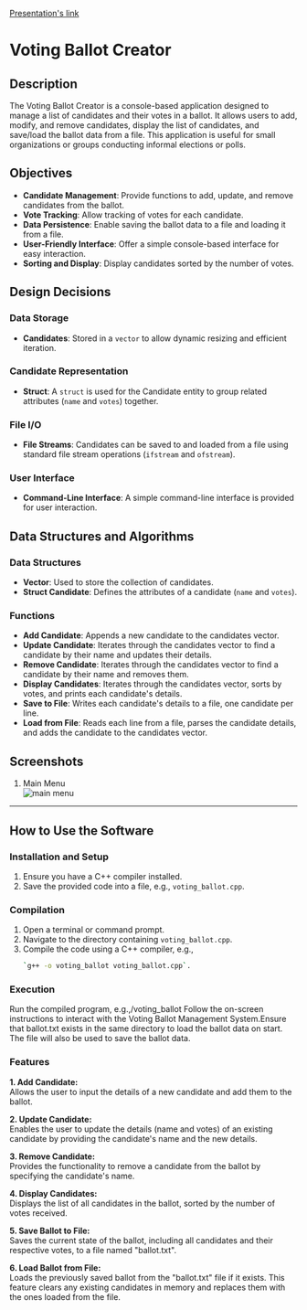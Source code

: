 [Presentation's link](https://docs.google.com/presentation/d/1mf7WAnRDQ06oL0pFJbInKFJ5Givn7sVeHwWlM3w-LbU/edit?usp=sharing)
# Voting Ballot Creator

## Description
The Voting Ballot Creator is a console-based application designed to manage a list of candidates and their votes in a ballot. It allows users to add, modify, and remove candidates, display the list of candidates, and save/load the ballot data from a file. This application is useful for small organizations or groups conducting informal elections or polls.

## Objectives
- **Candidate Management**: Provide functions to add, update, and remove candidates from the ballot.
- **Vote Tracking**: Allow tracking of votes for each candidate.
- **Data Persistence**: Enable saving the ballot data to a file and loading it from a file.
- **User-Friendly Interface**: Offer a simple console-based interface for easy interaction.
- **Sorting and Display**: Display candidates sorted by the number of votes.

## Design Decisions

### Data Storage
- **Candidates**: Stored in a `vector` to allow dynamic resizing and efficient iteration.

### Candidate Representation
- **Struct**: A `struct` is used for the Candidate entity to group related attributes (`name` and `votes`) together.

### File I/O
- **File Streams**: Candidates can be saved to and loaded from a file using standard file stream operations (`ifstream` and `ofstream`).

### User Interface
- **Command-Line Interface**: A simple command-line interface is provided for user interaction.

## Data Structures and Algorithms

### Data Structures
- **Vector**: Used to store the collection of candidates.
- **Struct Candidate**: Defines the attributes of a candidate (`name` and `votes`).

### Functions
- **Add Candidate**: Appends a new candidate to the candidates vector.
- **Update Candidate**: Iterates through the candidates vector to find a candidate by their name and updates their details.
- **Remove Candidate**: Iterates through the candidates vector to find a candidate by their name and removes them.
- **Display Candidates**: Iterates through the candidates vector, sorts by votes, and prints each candidate's details.
- **Save to File**: Writes each candidate's details to a file, one candidate per line.
- **Load from File**: Reads each line from a file, parses the candidate details, and adds the candidate to the candidates vector.

## Screenshots
1. Main Menu <br>
  ![main menu](https://github.com/quazalia/Voting-Ballot-Creator/assets/148089170/c245254f-236b-450c-be67-1110b1b282e9)<br>
***
## How to Use the Software

### Installation and Setup
1. Ensure you have a C++ compiler installed.
2. Save the provided code into a file, e.g., `voting_ballot.cpp`.

### Compilation
1. Open a terminal or command prompt.
2. Navigate to the directory containing `voting_ballot.cpp`.
3. Compile the code using a C++ compiler, e.g., 
   ```sh
   `g++ -o voting_ballot voting_ballot.cpp`.
   
### Execution
   Run the compiled program, e.g.,/voting_ballot
Follow the on-screen instructions to interact with the Voting Ballot Management System.Ensure that ballot.txt exists in the same directory to load the ballot data on start. The file will also be used to save the ballot data.

### Features

**1. Add Candidate:**  
   Allows the user to input the details of a new candidate and add them to the ballot.

**2. Update Candidate:**  
   Enables the user to update the details (name and votes) of an existing candidate by providing the candidate's name and the new details.

**3. Remove Candidate:**  
   Provides the functionality to remove a candidate from the ballot by specifying the candidate's name.

**4. Display Candidates:**  
   Displays the list of all candidates in the ballot, sorted by the number of votes received.

**5. Save Ballot to File:**  
   Saves the current state of the ballot, including all candidates and their respective votes, to a file named "ballot.txt".

**6. Load Ballot from File:**  
   Loads the previously saved ballot from the "ballot.txt" file if it exists. This feature clears any existing candidates in memory and replaces them with the ones loaded from the file.

